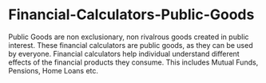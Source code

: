 # Financial-Calculators-Public-Goods
Public Goods are non exclusionary, non rivalrous goods created in public interest. These financial calculators are public goods, as they can be used by everyone.
Financial calculators help individual understand different effects of the financial products they consume. This includes Mutual Funds, Pensions, Home Loans etc.
